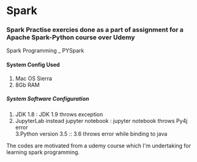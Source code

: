 # Spark
### Spark Practise exercies done as a part of assignment for a Apache Spark-Python course over Udemy<br />

Spark Programming _ PYSpark <br />

#### System Config Used
1. Mac OS Sierra <br />
2. 8Gb RAM<br />


##### System Software Configuration
1. JDK 1.8 : JDK 1.9 throws exception <br />
2. JupyterLab instead jupyter notebook : jupyter notebook throws Py4j error<br />
3.Python version 3.5 :: 3.6 throws error while binding to java<br />


The codes are motivated from a udemy course which I'm undertaking for learning spark programming.
